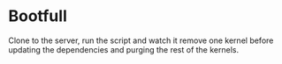 # Bootfull
Clone to the server, run the script and watch it remove one kernel before updating the dependencies and purging the rest of the kernels.
